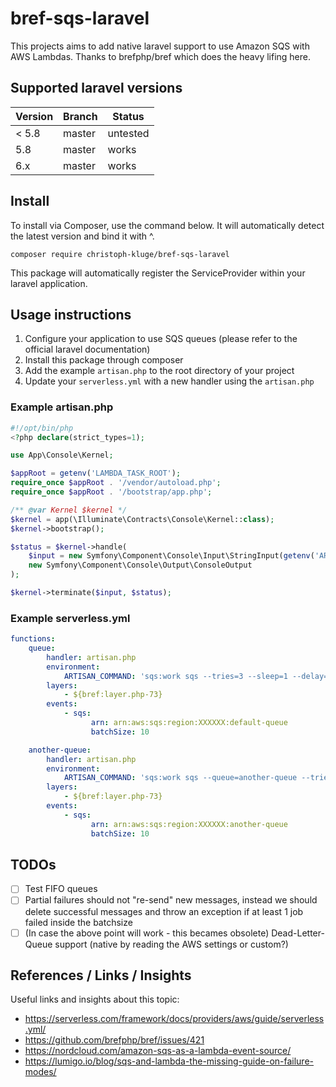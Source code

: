 # bref-sqs-laravel

This projects aims to add native laravel support to use Amazon SQS with AWS Lambdas. Thanks to brefphp/bref which does
the heavy lifing here. 

## Supported laravel versions

| Version | Branch | Status   |
| ---     | ---    | ---      |
| < 5.8   | master | untested |
| 5.8     | master | works    |
| 6.x     | master | works    |

## Install

To install via Composer, use the command below. It will automatically detect the latest version and bind it with ^.

```
composer require christoph-kluge/bref-sqs-laravel
```

This package will automatically register the ServiceProvider within your laravel application.  

## Usage instructions

1. Configure your application to use SQS queues (please refer to the official laravel documentation)
2. Install this package through composer 
3. Add the example `artisan.php` to the root directory of your project
4. Update your `serverless.yml` with a new handler using the `artisan.php`

### Example artisan.php

```php
#!/opt/bin/php
<?php declare(strict_types=1);

use App\Console\Kernel;

$appRoot = getenv('LAMBDA_TASK_ROOT');
require_once $appRoot . '/vendor/autoload.php';
require_once $appRoot . '/bootstrap/app.php';

/** @var Kernel $kernel */
$kernel = app(\Illuminate\Contracts\Console\Kernel::class);
$kernel->bootstrap();

$status = $kernel->handle(
    $input = new Symfony\Component\Console\Input\StringInput(getenv('ARTISAN_COMMAND')),
    new Symfony\Component\Console\Output\ConsoleOutput
);

$kernel->terminate($input, $status);

```

### Example serverless.yml

```yaml
functions:
    queue:
        handler: artisan.php
        environment:
            ARTISAN_COMMAND: 'sqs:work sqs --tries=3 --sleep=1 --delay=1'
        layers:
            - ${bref:layer.php-73}
        events:
            - sqs:
                  arn: arn:aws:sqs:region:XXXXXX:default-queue
                  batchSize: 10

    another-queue:
        handler: artisan.php
        environment:
            ARTISAN_COMMAND: 'sqs:work sqs --queue=another-queue --tries=3 --sleep=1 --delay=1'
        layers:
            - ${bref:layer.php-73}
        events:
            - sqs:
                  arn: arn:aws:sqs:region:XXXXXX:another-queue
                  batchSize: 10
```

## TODOs

* [ ] Test FIFO queues
* [ ] Partial failures should not "re-send" new messages, instead we should delete successful messages and throw an exception if at least 1 job failed inside the batchsize
* [ ] (In case the above point will work - this becames obsolete) Dead-Letter-Queue support (native by reading the AWS settings or custom?)

## References / Links / Insights

Useful links and insights about this topic: 

* https://serverless.com/framework/docs/providers/aws/guide/serverless.yml/
* https://github.com/brefphp/bref/issues/421
* https://nordcloud.com/amazon-sqs-as-a-lambda-event-source/
* https://lumigo.io/blog/sqs-and-lambda-the-missing-guide-on-failure-modes/
